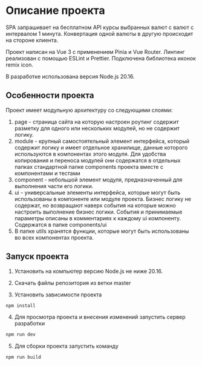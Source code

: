 # Описание проекта

SPA запрашивает на бесплатном API курсы выбранных валют с валют с интервалом 1 минута. Конвертация одной валюты в другую происходит на стороне клиента.

Проект написан на Vue 3 с применением Pinia и Vue Router. Линтинг реализован с помощью ESLint и Prettier. Подключена библиотека иконок remix icon.

В разработке использована версия Node.js 20.16.

## Особенности проекта

Проект имеет модульную архитектуру со следующими слоями:

1. page - страница сайта на которую настроен роутинг содержит разметку для одного или нескольких модулей, но не содержит логику.
2. module - крупный самостоятельный элемент интерфейса, который содержит логику и имеет отдельное хранилище, данные которого используются в компонентах этого модуля. Для удобства копирования и переноса модулей они содержатся в отдельных папках стандартной папке components проекта вместе с компонентами и тестами
3. component - небольшой элемент модуля, предназначенный для выполнения части его логики.
4. ui - универсальные элементы интерфейса, которые могут быть использованы в компоненте или модуле проекта. Бизнес логику не содержат, но возвращают наверх события на которые можно настроить выполнение бизнес логики. События и принимаемые параметры описаны в комментариях к каждому ui компоненту. Содержатся в папке components/ui
5. В папке utils хранятся функции, которые могут быть использованы во всех компонентах проекта.

## Запуск проекта

1. Установить на компьютер версию Node.js не ниже 20.16.

2. Скачать файлы репозитория из ветки master

3. Установить зависимости проекта

```bash
npm install
```

4. Для просмотра проекта и внесения изменений запустить сервер разработки

```bash
npm run dev
```

5. Для сборки проекта запустить команду

```bash
npm run build
```
